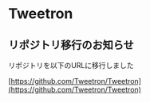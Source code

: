 # Tweetron

## リポジトリ移行のお知らせ

リポジトリを以下のURLに移行しました

[https://github.com/Tweetron/Tweetron](https://github.com/Tweetron/Tweetron)
